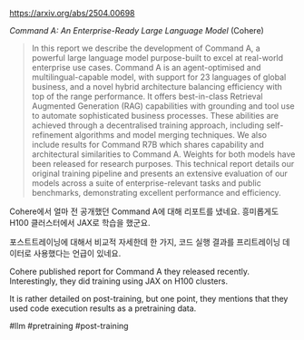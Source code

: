 https://arxiv.org/abs/2504.00698

*Command A: An Enterprise-Ready Large Language Model* (Cohere)

> In this report we describe the development of Command A, a powerful large language model purpose-built to excel at real-world enterprise use cases. Command A is an agent-optimised and multilingual-capable model, with support for 23 languages of global business, and a novel hybrid architecture balancing efficiency with top of the range performance. It offers best-in-class Retrieval Augmented Generation (RAG) capabilities with grounding and tool use to automate sophisticated business processes. These abilities are achieved through a decentralised training approach, including self-refinement algorithms and model merging techniques. We also include results for Command R7B which shares capability and architectural similarities to Command A. Weights for both models have been released for research purposes. This technical report details our original training pipeline and presents an extensive evaluation of our models across a suite of enterprise-relevant tasks and public benchmarks, demonstrating excellent performance and efficiency.

Cohere에서 얼마 전 공개했던 Command A에 대해 리포트를 냈네요. 흥미롭게도 H100 클러스터에서 JAX로 학습을 했군요.

포스트트레이닝에 대해서 비교적 자세한데 한 가지, 코드 실행 결과를 프리트레이닝 데이터로 사용했다는 언급이 있네요.

<english>
Cohere published report for Command A they released recently. Interestingly, they did training using JAX on H100 clusters.

It is rather detailed on post-training, but one point, they mentions that they used code execution results as a pretraining data.
</english>

#llm #pretraining #post-training 